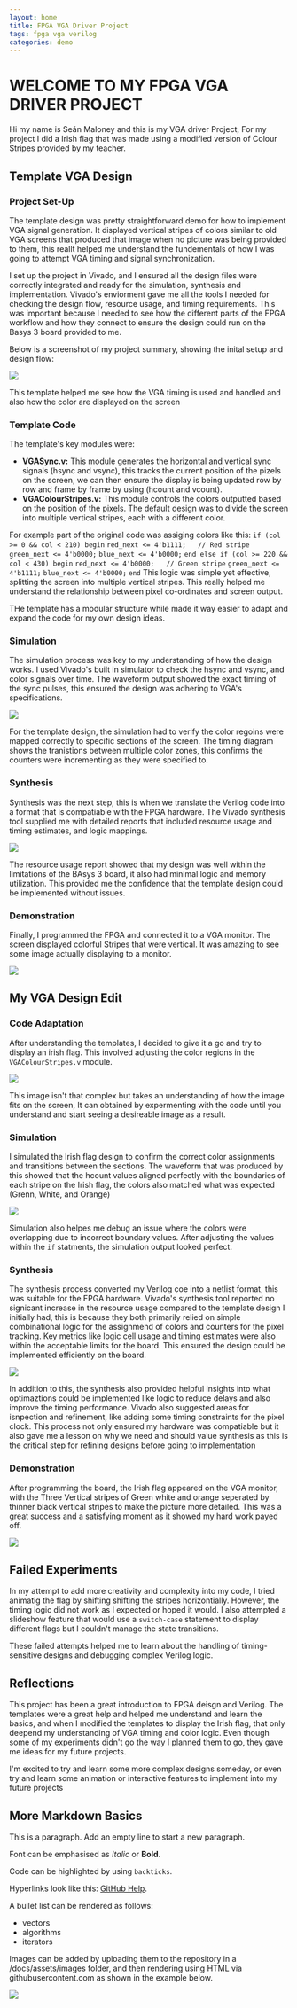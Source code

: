 ```yaml
---
layout: home
title: FPGA VGA Driver Project
tags: fpga vga verilog
categories: demo
---
```

# **WELCOME TO MY FPGA VGA DRIVER PROJECT**
Hi my name is Seán Maloney and this is my VGA driver Project, For my project I did a Irish flag that was made using a modified version of Colour Stripes provided by my teacher. 
## **Template VGA Design**
### **Project Set-Up**
The template design was pretty straightforward demo for how to implement VGA signal generation. It displayed vertical stripes of colors similar to old VGA screens that produced that image when no picture was being provided to them, this reallt helped me understand the fundementals of how I was going to attempt VGA timing and signal synchronization.

I set up the project in Vivado, and I ensured all the design files were correctly integrated and ready for the simulation, synthesis and implementation. Vivado's enviorment gave me all the tools I needed for checking the design flow, resource usage, and timing requirements. This was important because I needed to see how the different parts of the FPGA workflow and how they connect to ensure the design could run on the Basys 3 board provided to me.

Below is a screenshot of my project summary, showing the inital setup and design flow:

<img src="https://raw.githubusercontent.com/sean-maloney/SOCBlog/main/docs/assets/images/VGAPrjSum.png">

This template helped me see how the VGA timing is used and handled and also how the color are displayed on the screen

### **Template Code**
The template's key modules were:
- **VGASync.v:** This module generates the horizontal and vertical sync signals (hsync and vsync), this tracks the current position of the pizels on the screen, we can then ensure the display is being updated row by row and frame by frame by using (hcount and vcount).
- **VGAColourStripes.v:** This module controls the colors outputted based on the position of the pixels. The default design was to divide the screen into multiple vertical stripes, each with a different color.

For example part of the original code was assiging colors like this:
`if (col >= 0 && col < 210) begin`
    `red_next <= 4'b1111;   // Red stripe`
    `green_next <= 4'b0000;`
    `blue_next <= 4'b0000;`
`end else if (col >= 220 && col < 430) begin`
    `red_next <= 4'b0000;   // Green stripe`
    `green_next <= 4'b1111;`
    `blue_next <= 4'b0000;`
`end`
This logic was simple yet effective, splitting the screen into multiple vertical stripes. This really helped me understand the relationship between pixel co-ordinates and screen output.

THe template has a modular structure while made it way easier to adapt and expand the code for my own design ideas.

### **Simulation**
The simulation process was key to my understanding of how the design works. I used Vivado's built in simulator to check the hsync and vsync, and color signals over time. The waveform output showed the exact timing of the sync pulses, this ensured the design was adhering to VGA's specifications.

<img src="https://raw.githubusercontent.com/sean-maloney/SOCBlog/main/docs/assets/images/SimInit.png">

For the template design, the simulation had to verify the color regoins were mapped correctly to specific sections of the screen. The timing diagram shows the tranistions between multiple color zones, this confirms the counters were incrementing as they were specified to.

### **Synthesis**
Synthesis was the next step, this is when we translate the Verilog code into a format that is compatiable with the FPGA hardware. The Vivado synthesis tool supplied me with detailed reports that included resource usage and timing estimates, and logic mappings.

<img src="https://raw.githubusercontent.com/sean-maloney/SOCBlog/main/docs/assets/images/InitSynReport.png">

The resource usage report showed that my design was well within the limitations of the BAsys 3 board, it also had minimal logic and memory utilization. This provided me the confidence that the template design could be implemented without issues.

### **Demonstration**
Finally, I programmed the FPGA and connected it to a VGA monitor. The screen displayed colorful Stripes that were vertical. It was amazing to see some image actually displaying to a monitor.

<img src="https://raw.githubusercontent.com/sean-maloney/SOCBlog/main/docs/assets/images/ColorStripes.JPG">

## **My VGA Design Edit**
### **Code Adaptation**
After understanding the templates, I decided to give it a go and try to display an irish flag. This involved adjusting the color regions in the `VGAColourStripes.v` module. 

<img src="https://raw.githubusercontent.com/sean-maloney/SOCBlog/main/docs/assets/images/Irish flag.jpg">


This image isn't that complex but takes an understanding of how the image fits on the screen, It can obtained by expermenting with the code until you understand and start seeing a desireable image as a result.


### **Simulation**
I simulated the Irish flag design to confirm the correct color assignments and transitions between the sections. The waveform that was produced by this showed that the hcount values aligned perfectly with the boundaries of each stripe on the Irish flag, the colors also matched what was expected (Grenn, White, and Orange)

<img src="https://raw.githubusercontent.com/sean-maloney/SOCBlog/main/docs/assets/images/Irish simulation.png">

Simulation also helpes me debug an issue where the colors were overlapping due to incorrect boundary values. After adjusting the values within the `if` statments, the simulation output looked perfect.

### **Synthesis**
The synthesis process converted my Verilog coe into a netlist format, this was suitable for the FPGA hardware. Vivado's synthesis tool reported no signicant increase in the resource usage compared to the template design I initially had, this is because they both primarily relied on simple combinational logic for the assignmend of colors and counters for the pixel tracking. Key metrics like logic cell usage and timing estimates were also within the acceptable limits for the board. This ensured the design could be implemented efficiently on the board.

<img src="https://raw.githubusercontent.com/sean-maloney/SOCBlog/main/docs/assets/images/Report Irish.png">

In addition to this, the synthesis also provided helpful insights into what optimaztions could be implemented like logic to reduce delays and also improve the timing performance. Vivado also suggested areas for isnpection and refinement, like adding some timing constraints for the pixel clock. This process not only ensured my hardware was compatiable but it also gave me a lesson on why we need and should value synthesis as this is the critical step for refining designs before going to implementation

### **Demonstration**
After programming the board, the Irish flag appeared on the VGA monitor, with the Three Vertical stripes of Green white and orange seperated by thinner black vertical stripes to make the picture more detailed. This was a great success and a satisfying moment as it showed my hard work payed off.

<img src="https://raw.githubusercontent.com/sean-maloney/SOCBlog/main/docs/assets/images/Irish flag.jpg">

## **Failed Experiments**
In my attempt to add more creativity and complexity into my code, I tried animatig the flag by shifting shifting the stripes horizontially. However, the timing logic did not work as I expected or hoped it would. I also attempted a slideshow feature that would use a `switch-case` statement to display different flags but I couldn't manage the state transitions.

These failed attempts helped me to learn about the handling of timing-sensitive designs and debugging complex Verilog logic.

## **Reflections**
This project has been a great introduction to FPGA deisgn and Verilog. The templates were a great help and helped me understand and learn the basics, and when I modified the templates to display the Irish flag, that only deepend my understanding of VGA timing and color logic. Even though some of my experiments didn't go the way I planned them to go, they gave me ideas for my future projects.

I'm excited to try and learn some more complex designs someday, or even try and learn some animation or interactive features to implement into my future projects

## **More Markdown Basics**
This is a paragraph. Add an empty line to start a new paragraph.



Font can be emphasised as *Italic* or **Bold**.

Code can be highlighted by using `backticks`.

Hyperlinks look like this: [GitHub Help](https://help.github.com/).

A bullet list can be rendered as follows:
- vectors
- algorithms
- iterators

Images can be added by uploading them to the repository in a /docs/assets/images folder, and then rendering using HTML via githubusercontent.com as shown in the example below.

<img src="https://raw.githubusercontent.com/melgineer/fpga-vga-verilog/main/docs/assets/images/VGAPrjSrcs.png">

